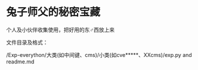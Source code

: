 # 兔子师父的秘密宝藏

个人及小伙伴收集使用，把好用的东♂西放上来

文件目录及格式：

/Exp-everython/大类(如中间键、cms)/小类(如cve*****、XXcms)/exp.py and readme.md